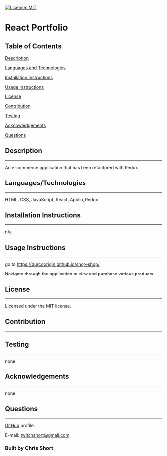  [![License: MIT](https://img.shields.io/badge/License-MIT-yellow.svg)](https://opensource.org/licenses/MIT)
  
 # React Portfolio
 
  
  
  ## Table of Contents
[Description](#Description)     
  
[Languages and Technologies](#Languages-and-Technologies)
  
[Installation Instructions](#Installation-Instructions)
  
[Usage Instructions](#Usage-Instructions)
  
[License](#License)
  
[Contribution](#Contribution)
  
[Testing](#Testing)
  
[Acknowledgements](#Acknowledgements)
  
[Questions](#Questions)


  
  ## Description 
  ---
 An e-commerce application that has been refactored with Redux.  
  
  ## Languages/Technologies
  ---
  HTML, CSS, JavaScript, React, Apollo, Redux
  
  ## Installation Instructions
  ---
  n/a
  
  ## Usage Instructions
  ---
  go to https://durcoorigin.github.io/shop-shop/
  
  Navigate through the application to view and purchase various products.  
  
  ## License
  ---
  Licensed under the MIT license.
  
  ## Contribution
  ---
  
  ## Testing
  ---
  none
  
  ## Acknowledgements 
  ---
  none
  
  ## Questions
  ---
  [GitHub](https://github.com/durcoorigin) profile.

  E-mail: twitchshort@gmail.com
  
  ### Built by Chris Short 
  

